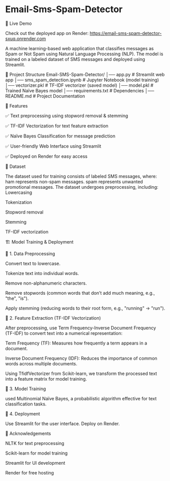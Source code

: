 # Email-Sms-Spam-Detector

🔗 Live Demo

Check out the deployed app on Render: https://email-sms-spam-detector-sxuq.onrender.com

A machine learning-based web application that classifies messages as Spam or Not Spam using Natural Language Processing (NLP). The model is trained on a labeled dataset of SMS messages and deployed using Streamlit.

📂 Project Structure
Email-SMS-Spam-Detector/
│── app.py                # Streamlit web app
│── sms_spam_detection.ipynb # Jupyter Notebook (model training)
│── vectorizer.pkl        # TF-IDF vectorizer (saved model)
│── model.pkl             # Trained Naïve Bayes model
│── requirements.txt      # Dependencies
│── README.md             # Project Documentation


📌 Features

✅ Text preprocessing using stopword removal & stemming

✅ TF-IDF Vectorization for text feature extraction

✅ Naïve Bayes Classification for message prediction

✅ User-friendly Web Interface using Streamlit

✅ Deployed on Render for easy access

📝 Dataset

The dataset used for training consists of labeled SMS messages, where:
ham represents non-spam messages.
spam represents unwanted promotional messages.
The dataset undergoes preprocessing, including:
Lowercasing

Tokenization

Stopword removal

Stemming

TF-IDF vectorization

🏗 Model Training & Deployment

🔹 1. Data Preprocessing

Convert text to lowercase.

Tokenize text into individual words.

Remove non-alphanumeric characters.

Remove stopwords (common words that don’t add much meaning, e.g., "the", "is").

Apply stemming (reducing words to their root form, e.g., "running" → "run").

🔹 2. Feature Extraction (TF-IDF Vectorization)

After preprocessing, use Term Frequency-Inverse Document Frequency (TF-IDF) to convert text into a numerical representation:

Term Frequency (TF): Measures how frequently a term appears in a document.

Inverse Document Frequency (IDF): Reduces the importance of common words across multiple documents.

Using TfidfVectorizer from Scikit-learn, we transform the processed text into a feature matrix for model training.

🔹 3. Model Training

used Multinomial Naïve Bayes, a probabilistic algorithm effective for text classification tasks.

🔹 4. Deployment

Use Streamlit for the user interface.
Deploy on Render.

🙌 Acknowledgements

NLTK for text preprocessing

Scikit-learn for model training

Streamlit for UI development

Render for free hosting
